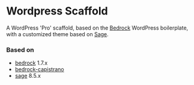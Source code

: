 # Wordpress Scaffold

A WordPress 'Pro' scaffold, based on the [Bedrock](https://github.com/roots/bedrock/) WordPress boilerplate, with a customized theme based on [Sage](https://github.com/roots/sage/).

### Based on

- [bedrock](https://github.com/roots/bedrock/) 1.7.x
- [bedrock-capistrano](https://github.com/roots/bedrock-capistrano)
- [sage](https://github.com/roots/sage/) 8.5.x
